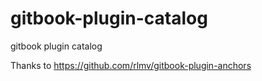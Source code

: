 gitbook-plugin-catalog
======================

gitbook plugin catalog

Thanks to https://github.com/rlmv/gitbook-plugin-anchors
